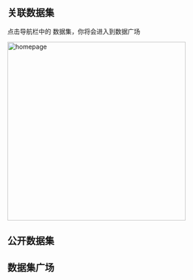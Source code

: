 ## 关联数据集

点击导航栏中的 数据集，你将会进入到数据广场

<img src="_media/repo/gitmac.png" width = "400" alt="homepage" align=center />


## 公开数据集


## 数据集广场